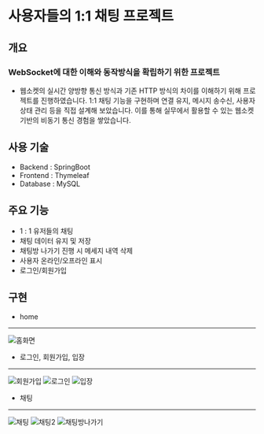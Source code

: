 # 사용자들의 1:1 채팅 프로젝트

## 개요

### WebSocket에 대한 이해와 동작방식을 확립하기 위한 프로젝트
- 웹소켓의 실시간 양방향 통신 방식과 기존 HTTP 방식의 차이를 이해하기 위해 프로젝트를 진행하였습니다. 1:1 채팅 기능을 구현하며 연결 유지, 메시지 송수신, 사용자 상태 관리 등을 직접 설계해 보았습니다. 이를 통해 실무에서 활용할 수 있는 웹소켓 기반의 비동기 통신 경험을 쌓았습니다.

## 사용 기술

- Backend : SpringBoot
- Frontend : Thymeleaf
- Database : MySQL

## 주요 기능

- 1 : 1 유저들의 채팅
- 채팅 데이터 유지 및 저장
- 채팅방 나가기 진행 시 메세지 내역 삭제
- 사용자 온라인/오프라인 표시
- 로그인/회원가입

## 구현
- home
---
![홈화면](https://github.com/user-attachments/assets/5dc88635-290f-4cbb-9c63-8601e3b74f54)
- 로그인, 회원가입, 입장
---
![회원가입](https://github.com/user-attachments/assets/68ae8a3e-ad55-438c-8b1b-d55960c958a4)
![로그인](https://github.com/user-attachments/assets/81702855-63d4-437a-b89f-1d841b45100a)
![입장](https://github.com/user-attachments/assets/277f164e-716f-439f-b997-49a3ad1dc9a6)
- 채팅
---
![채팅](https://github.com/user-attachments/assets/c96018a7-256a-4921-9117-8c8a3b6cf9d0)
![채팅2](https://github.com/user-attachments/assets/af8de569-566a-41d7-bc68-aef5df991f66)
![채팅방나가기](https://github.com/user-attachments/assets/54294dc4-210e-4c6f-978f-e3fc4c579939)
